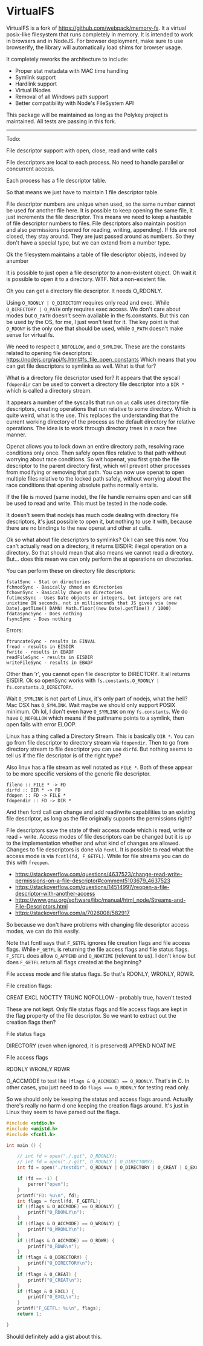 # VirtualFS

VirtualFS is a fork of https://github.com/webpack/memory-fs. It a virtual posix-like filesystem that runs completely in memory. It is intended to work in browsers and in NodeJS. For browser deployment, make sure to use browserify, the library will automatically load shims for browser usage.

It completely reworks the architecture to include:

* Proper stat metadata with MAC time handling
* Symlink support
* Hardlink support
* Virtual INodes
* Removal of all Windows path support
* Better compatibility with Node's FileSystem API

This package will be maintained as long as the Polykey project is maintained. All tests are passing in this fork.

---

Todo:

File descriptor support with open, close, read and write calls

File descriptors are local to each process. No need to handle parallel or concurrent access.

Each process has a file descriptor table.

So that means we just have to maintain 1 file descriptor table.

File descriptor numbers are unique when used, so the same number cannot be used for another file here. It is possible to keep opening the same file, it just increments the file descriptor. This means we need to keep a hastable of file descriptor numbers to files. File descriptors also maintain position and also permissions (opened for reading, writing, appending). If fds are not closed, they stay around. They are just passed around as numbers. So they don't have a special type, but we can extend from a number type.

Ok the filesystem maintains a table of file descriptor objects, indexed by anumber

It is possible to just open a file descriptor to a non-existent object. Oh wait it is possible to open it to a directory. WTF. Not a non-existent file.

Oh you can get a directory file descriptor. It needs O_RDONLY.

Using `O_RDONLY | O_DIRECTORY` requires only read and exec. While `O_DIRECTORY | O_PATH` only requires exec access. We don't care about modes but `O_PATH` doesn't seem available in the fs.constants. But this can be used by the OS, for me, I just won't test for it. The key point is that `O_RDONY` is the only one that should be used, while `O_PATH` doesn't make sense for virtual fs.

We need to respect `O_NOFOLLOW`, and `O_SYMLINK`. These are the constants related to opening file descriptors: https://nodejs.org/api/fs.html#fs_file_open_constants Which means that you can get file descriptors to symlinks as well. What is that for?

What is a directory file descriptor used for? It appears that the syscall `fdopendir` can be used to convert a directory file descriptor into a `DIR *` which is called a directory stream.

It appears a number of the syscalls that run on `at` calls uses directory file descriptors, creating operations that run relative to some directory. Which is quite weird, what is the use. This replaces the understanding that the current working directory of the process as the default directory for relative operations. The idea is to work through directory trees in a race free manner.

Openat allows you to lock down an entire directory path, resolving race conditions only once. Then safely open files relative to that path without worrying about race conditions. So wit hopenat, you first grab the file descriptor to the parent directory first, which will prevent other processes from modifying or removing that path. You can now use openat to open multiple files relative to the locked path safely, without worrying about the race conditions that opening absolute paths normally entails.

If the file is moved (same inode), the file handle remains open and can still be used to read and write. This must be tested in the node code.

It doesn't seem that nodejs has much code dealing with directory file descriptors, it's just possible to open it, but nothing to use it with, because there are no bindings to the new openat and other at calls.

Ok so what about file descriptors to symlinks? Ok I can see this now. You can't actually read on a directory, it returns EISDIR: illegal operation on a directory. So that should mean that also means we cannot read a directory. But... does this mean we can only perform the at operations on directories.

You can perform these on directory file descriptors:

```
fstatSync - Stat on directories
fchmodSync - Basically chmod on directories
fchownSync - Basically chown on directories
futimesSync - Uses Date objects or integers, but integers are not unixtime IN seconds, not in milliseconds that JS gives via (new Date).getTime() DAMN! Math.floor((new Date).getTime() / 1000)
fdatasyncSync - Does nothing
fsyncSync - Does nothing
```

Errors:

```
ftruncateSync - results in EINVAL
fread - results in EISDIR
fwrite - results in EBADF
readFileSync - results in EISDIR
writeFileSync - results in EBADF
```

Other than 'r', you cannot open file descriptor to DIRECTORY. It all returns EISDIR. Ok so openSync works with `fs.constants.O_RDONLY | fs.constants.O_DIRECTORY`.

Wait `O_SYMLINK` is not part of Linux, it's only part of nodejs, what the hell? Mac OSX has `O_SYMLINK`. Wait maybe we should only support POSIX minimum. Oh lol, I don't even have `O_SYMLINK` on my `fs.constants`. We do have `O_NOFOLLOW` which means if the pathname points to a symlink, then open fails with error ELOOP.

Linux has a thing called a Directory Stream. This is basically `DIR *`. You can go from file descriptor to directory stream via `fdopendir`. Then to go from directory stream to file descriptor you can use `dirfd`. But nothing seems to tell us if the file descriptor is of the right type?

Also linux has a file stream as well notated as `FILE *`. Both of these appear to be more specific versions of the generic file descriptor.

```
fileno :: FILE * -> FD
dirfd :: DIR * -> FD
fdopen :: FD -> FILE *
fdopendir :: FD -> DIR *
```

And then fcntl call can change and add read/write capabilities to an existing file descriptor, as long as the file originally supports the permissions right?

File descriptors save the state of their access mode which is read, write or read + write. Access modes of file descriptors can be changed but it is up to the implementation whether and what kind of changes are allowed. Changes to file descriptors is done via `fcntl`. It is possible to read what the access mode is via `fcntl(fd, F_GETFL)`. While for file streams you can do this with `freopen`.

* https://stackoverflow.com/questions/4637523/change-read-write-permissions-on-a-file-descriptor#comment5103679_4637523
* https://stackoverflow.com/questions/14514997/reopen-a-file-descriptor-with-another-access
* https://www.gnu.org/software/libc/manual/html_node/Streams-and-File-Descriptors.html
* https://stackoverflow.com/a/7026008/582917

So because we don't have problems with changing file descriptor access modes, we can do this easily.

Note that fcntl says that `F_SETFL` ignores file creation flags and file access flags. While `F_GETFL` is returning the file access flags and file status flags. `F_STEFL` does allow `O_APPEND` and `O_NOATIME` (relevant to us). I don't know but does `F_GETFL` return all flags created at the beginning?

File access mode and file status flags. So that's RDONLY, WRONLY, RDWR.

File creation flags:

CREAT
EXCL
NOCTTY
TRUNC
NOFOLLOW - probably true, haven't tested

These are not kept. Only file status flags and file access flags are kept in the flag property of the file descriptor. So we want to extract out the creation flags then?

File status flags

DIRECTORY (even when ignored, it is preserved)
APPEND
NOATIME

File access flags

RDONLY
WRONLY
RDWR


O_ACCMODE to test like `(flags & O_ACCMODE) == O_RDONLY`. That's in C. In other cases, you just need to do `flags === O_RDONLY` for testing read only.

So we should only be keeping the status and access flags around. Actually there's really no harm d one keeping the creation flags around. It's just in Linux they seem to have parsed out the flags.

```c
#include <stdio.h>
#include <unistd.h>
#include <fcntl.h>

int main () {

    // int fd = open("./.git", O_RDONLY);
    // int fd = open("./.git", O_RDONLY | O_DIRECTORY);
    int fd = open("./testdir", O_RDONLY | O_DIRECTORY | O_CREAT | O_EXCL, 0644);

    if (fd == -1) {
        perror("open");
    }
    printf("FD: %u\n", fd);
    int flags = fcntl(fd, F_GETFL);
    if ((flags & O_ACCMODE) == O_RDONLY) {
        printf("O_RDONLY\n");
    }
    if ((flags & O_ACCMODE) == O_WRONLY) {
        printf("O_WRONLY\n");
    }
    if ((flags & O_ACCMODE) == O_RDWR) {
        printf("O_RDWR\n");
    }
    if (flags & O_DIRECTORY) {
        printf("O_DIRECTORY\n");
    }
    if (flags & O_CREAT) {
        printf("O_CREAT\n");
    }
    if (flags & O_EXCL) {
        printf("O_EXCL\n");
    }
    printf("F_GETFL: %u\n", flags);
    return 1;

}
```

Should definitely add a gist about this.
